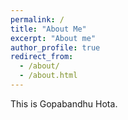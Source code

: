 ```yaml
---
permalink: /
title: "About Me"
excerpt: "About me"
author_profile: true
redirect_from: 
  - /about/
  - /about.html
---
```


This is  Gopabandhu Hota.

